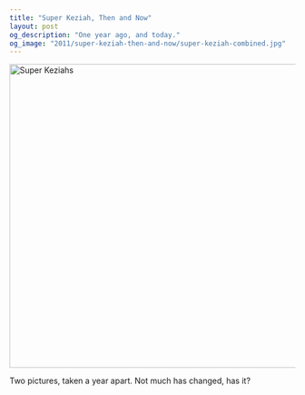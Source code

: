 ```yaml
---
title: "Super Keziah, Then and Now"
layout: post
og_description: "One year ago, and today."
og_image: "2011/super-keziah-then-and-now/super-keziah-combined.jpg"
---
```

<a href="{{site.baseurl}}/img/2011/super-keziah-then-and-now/super-keziah-combined.jpg"><img src="{{site.baseurl}}/img/2011/super-keziah-then-and-now/super-keziah-combined.jpg" width="757" height="534" title="Super Keziahs"/></a>

Two pictures, taken a year apart. Not much has changed, has it?
